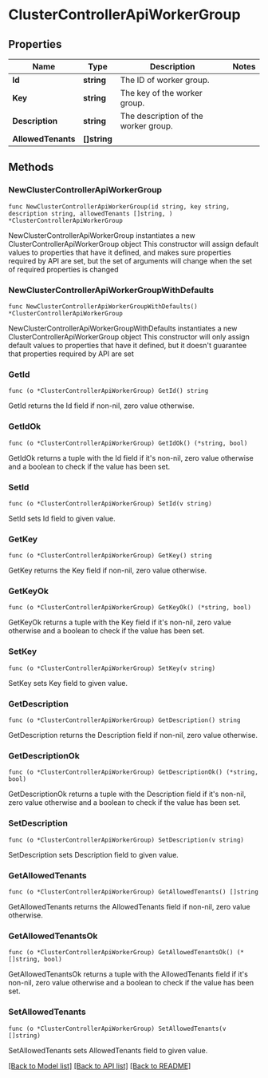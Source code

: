 # ClusterControllerApiWorkerGroup

## Properties

Name | Type | Description | Notes
------------ | ------------- | ------------- | -------------
**Id** | **string** | The ID of worker group. | 
**Key** | **string** | The key of the worker group. | 
**Description** | **string** | The description of the worker group. | 
**AllowedTenants** | **[]string** |  | 

## Methods

### NewClusterControllerApiWorkerGroup

`func NewClusterControllerApiWorkerGroup(id string, key string, description string, allowedTenants []string, ) *ClusterControllerApiWorkerGroup`

NewClusterControllerApiWorkerGroup instantiates a new ClusterControllerApiWorkerGroup object
This constructor will assign default values to properties that have it defined,
and makes sure properties required by API are set, but the set of arguments
will change when the set of required properties is changed

### NewClusterControllerApiWorkerGroupWithDefaults

`func NewClusterControllerApiWorkerGroupWithDefaults() *ClusterControllerApiWorkerGroup`

NewClusterControllerApiWorkerGroupWithDefaults instantiates a new ClusterControllerApiWorkerGroup object
This constructor will only assign default values to properties that have it defined,
but it doesn't guarantee that properties required by API are set

### GetId

`func (o *ClusterControllerApiWorkerGroup) GetId() string`

GetId returns the Id field if non-nil, zero value otherwise.

### GetIdOk

`func (o *ClusterControllerApiWorkerGroup) GetIdOk() (*string, bool)`

GetIdOk returns a tuple with the Id field if it's non-nil, zero value otherwise
and a boolean to check if the value has been set.

### SetId

`func (o *ClusterControllerApiWorkerGroup) SetId(v string)`

SetId sets Id field to given value.


### GetKey

`func (o *ClusterControllerApiWorkerGroup) GetKey() string`

GetKey returns the Key field if non-nil, zero value otherwise.

### GetKeyOk

`func (o *ClusterControllerApiWorkerGroup) GetKeyOk() (*string, bool)`

GetKeyOk returns a tuple with the Key field if it's non-nil, zero value otherwise
and a boolean to check if the value has been set.

### SetKey

`func (o *ClusterControllerApiWorkerGroup) SetKey(v string)`

SetKey sets Key field to given value.


### GetDescription

`func (o *ClusterControllerApiWorkerGroup) GetDescription() string`

GetDescription returns the Description field if non-nil, zero value otherwise.

### GetDescriptionOk

`func (o *ClusterControllerApiWorkerGroup) GetDescriptionOk() (*string, bool)`

GetDescriptionOk returns a tuple with the Description field if it's non-nil, zero value otherwise
and a boolean to check if the value has been set.

### SetDescription

`func (o *ClusterControllerApiWorkerGroup) SetDescription(v string)`

SetDescription sets Description field to given value.


### GetAllowedTenants

`func (o *ClusterControllerApiWorkerGroup) GetAllowedTenants() []string`

GetAllowedTenants returns the AllowedTenants field if non-nil, zero value otherwise.

### GetAllowedTenantsOk

`func (o *ClusterControllerApiWorkerGroup) GetAllowedTenantsOk() (*[]string, bool)`

GetAllowedTenantsOk returns a tuple with the AllowedTenants field if it's non-nil, zero value otherwise
and a boolean to check if the value has been set.

### SetAllowedTenants

`func (o *ClusterControllerApiWorkerGroup) SetAllowedTenants(v []string)`

SetAllowedTenants sets AllowedTenants field to given value.



[[Back to Model list]](../README.md#documentation-for-models) [[Back to API list]](../README.md#documentation-for-api-endpoints) [[Back to README]](../README.md)


